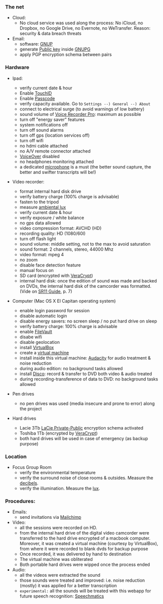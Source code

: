 ### The net ###

+ Cloud:
    * No cloud service was used along the process: No iCloud, no Dropbox, no Google Drive, no Evernote, no WeTransfer. Reason: security & data breach threats 
+ Email:
	* software: [GNUP](https://www.gnupg.org/software/index.html)
	* generate [Public key](http://www.dewinter.com/gnupg_howto/english/GPGMiniHowto-1.html#ss1.1) inside [GNUPG](https://www.gnupg.org/software/index.html)
	* apply PGP encryption schema between pairs


### Hardware ###

+ Ipad:
    * verify current date & hour
	* Enable [TouchID](https://support.apple.com/en-us/HT204587)
	* Enable [Passcode](https://support.apple.com/en-us/HT204060)
	* verify capacity available. Go to `Settings --) General --) About`
	* connect to electrical surge (to avoid warnings of low battery)
	* sound volume of [Voice Recorder Pro](https://itunes.apple.com/ar/app/voice-record-pro/id546983235?mt=8): maximum as possible
	* turn off "energy saver" features
	* system notifications off
	* turn off sound alarms
	* turn off gps (location services off)
	* turn off wifi
	* no hdmi cable attached
	* no A/V remote connector attached
	* [VoiceOver](https://www.apple.com/accessibility/iphone/vision/) disabled
	* no headphones monitoring attached
	* a dedicated [microphone](https://bitbucket.org/imhicihu/focus-group-2016/src/efe6ed9347a086fea9f3a0b01b9b1705809d2dce/improvements.md?at=default) is a must (the better sound capture, the better and swifter transcripts will be!)

+ Video recorder:
    * format internal hard disk drive
	* verify battery charge (100% charge is advisable)
    * fasten to the tripod
	* measure [ambiental lux](https://itunes.apple.com/es/app/light-meter-lux-measurement-tool/id642285909?mt=8)
    * verify current date & hour
	* verify exposure / white balance
	* no gps data allowed
	* video compression format: AVCHD (HD)
	* recording quality: HD (1080/60I)
	* turn off flash light
    * sound volume: middle setting, not to the max to avoid saturation
	* sound format: 2 channels, stereo, 44000 Mhz
	* video format: mpeg 4
	* no zoom
	* disable face detection feature
	* manual focus on
	* SD card (encrypted with [VeraCrypt](https://veracrypt.codeplex.com/))
    * internal hard disk: once the edition of sound was made and backed on DVDs, the internal hard disk of the camcorder was formatted. (Vide on [SR11 Guide](https://bitbucket.org/imhicihu/focus-group-2016/downloads/sr11guide.pdf), p. 7)

+ Computer (Mac OS X El Capitan operating system)
    * enable login password for session
	* disable automatic login
	* disable energy savers: no screen sleep / no put hard drive on sleep
	* verify battery charge: 100% charge is advisable
	* enable [FileVault](https://support.apple.com/en-us/HT204837)
	* disabe wifi
	* disable geolocation
	* install [VirtualBox](https://www.virtualbox.org/wiki/VirtualBox)
	* create a [virtual machine](https://en.wikipedia.org/wiki/Virtual_machine)
	* install inside this virtual machine: [Audacity](http://www.audacityteam.org/) for audio treatment & noise reduction
	* during audio edition: no background tasks allowed
	* install [Disco](http://www.discoapp.com/): record & transfer to DVD both video & audio treated
	* during recording-transference of data to DVD: no background tasks allowed

+ Pen drives
    * no pen drives was used (media insecure and prone to error) along the project

+ Hard drives
    * Lacie 3Tb [LaCie Private-Public](http://www.lacie.com/la/es/products/software/private-public/) encryption schema activated
	* Toshiba 1Tb (encrypted by [VeraCrypt](https://veracrypt.codeplex.com/))
	* both hard drives will be used in case of emergency (as backup purpose)

### Location ###

+ Focus Group Room 
    * verify the environmental temperature
	* verify the surround noise of close rooms & outsides. Measure the [decibels](https://bitbucket.org/imhicihu/focus-group-2016/issues/12/workflow-software-involved).
	* verify the illumination. Measure the [lux](https://bitbucket.org/imhicihu/focus-group-2016/issues/12/workflow-software-involved).


### Procedures: ###

+ Emails:
    * send invitations via [Mailchimp](https://bitbucket.org/imhicihu/focus-group-2016/issues/17/workflow-webapp-used)
+ Video:
    * all the sessions were recorded on HD.
	* from the internal hard drive of the digital video camcorder were transferred to the hard drive encrypted of a macbook computer. Moreover, it was created a virtual machine (courtesy by VirtualBox), from where it were recorded to blank dvds for backup purpose
	* Once recorded, it was delivered by hand to destination
	* The virtual machine was obliterated
	* Both portable hard drives were wipped once the process ended
+ Audio:
    * all the videos were extracted the sound
	* those sounds were treated and improved: i.e. noise reduction (mostly) it was applied for a better transcription
	* `experimental:` all the sounds will be treated with this webapp for future speech recognition: [Speechmatics](https://www.speechmatics.com/labs/real-time-demo/)